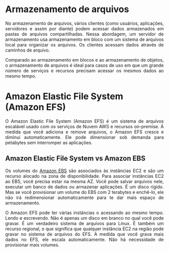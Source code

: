 # Armazenamento de arquivos

<p align=justify>No armazenamento de arquivos, vários clientes (como usuários, aplicações, servidores e assim por diante) podem acessar dados armazenados em pastas de arquivos compartilhadas. Nessa abordagem, um servidor de armazenamento usa armazenamento em bloco com um sistema de arquivos local para organizar os arquivos. Os clientes acessam dados através de caminhos de arquivo.</p>

<p align=justify>Comparado ao armazenamento em blocos e ao armazenamento de objetos, o armazenamento de arquivos é ideal para casos de uso em que um grande número de serviços e recursos precisam acessar os mesmos dados ao mesmo tempo.</p>

# Amazon Elastic File System (Amazon EFS)

<p align=justify>O Amazon Elastic File System (Amazon EFS) é um sistema de arquivos escalável usado com os serviços de Nuvem AWS e recursos on-premise. À medida que você adiciona e remove arquivos, o Amazon EFS cresce e diminui automaticamente. Ele pode dimensionar sob demanda para petabytes sem interromper as aplicações.</p>

## Amazon Elastic File System vs Amazon EBS

<p align=justify>Os volumes do <a href="1.Armazenamento-e-banco-de-dados.md#block">Amazon EBS</a> são associados às instâncias EC2 e são um recurso alocado na zona de disponibilidade. Para associar instâncias EC2 ao EBS, você precisa estar na mesma AZ. Você pode salvar arquivos nele, executar um banco de dados ou armazenar aplicações. É um disco rígido. Mas se você provisionar um volume do EBS com 2 terabytes e enchê-lo, ele não irá redimensionar automaticamente para te dar mais espaço de armazenamento.</p>

<p align=justify>O Amazon EFS pode ter várias instâncias o acessando ao mesmo tempo. Lendo e escrevendo. Não é apenas um disco em branco no qual você pode gravar. É um verdadeiro sistema de arquivos para Linux. É também um recurso regional, o que significa que qualquer instância EC2 na região pode gravar no sistema de arquivos do EFS. Á medida que você grava mais dados no EFS, ele escala automaticamente. Não há necessidade de provisionar mais volumes.</p>